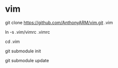 vim
===

git clone https://github.com/AnthonyARM/vim.git .vim

ln -s .vim/vimrc .vimrc

cd .vim

git submodule init

git submodule update

